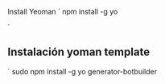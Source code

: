 Install Yeoman
`
npm install -g yo

`

## Instalación yoman template
`
sudo npm install -g yo generator-botbuilder
